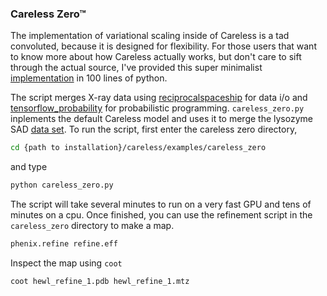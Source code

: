 ### Careless Zero™

The implementation of variational scaling inside of Careless is a tad convoluted, because it is designed for flexibility. 
For those users that want to know more about how Careless actually works, but don't care to sift through the actual source, I've provided this super minimalist [implementation](careless_zero/careless_zero.py) in 100 lines of python. 

The script merges X-ray data using [reciprocalspaceship](https://github.com/hekstra-lab/reciprocalspaceship) for data i/o and [tensorflow_probability](https://www.tensorflow.org/probability) for probabilistic programming.
`careless_zero.py` inplements the default Careless model and uses it to merge the lysozyme SAD [data set](HEWLSSAD.md).
To run the script, first enter the careless zero directory,

```bash
cd {path to installation}/careless/examples/careless_zero
```
and type

```bash
python careless_zero.py
```

The script will take several minutes to run on a very fast GPU and tens of minutes on a cpu. Once finished, you can use the refinement script in the `careless_zero` directory to make a map.

```bash
phenix.refine refine.eff
```

Inspect the map using `coot`
```bash
coot hewl_refine_1.pdb hewl_refine_1.mtz
```
